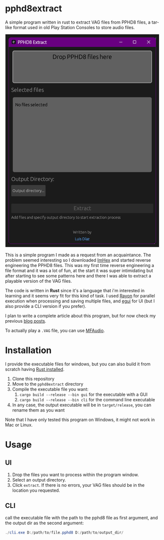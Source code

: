 # pphd8extract
A simple program written in rust to extract VAG files from PPHD8 files, a tar-like format used in old Play Station Consoles to store audio files.
<p align="center">
 <img src="https://github.com/LDiazN/pphd8extract/raw/main/img/pphd8extract.jpg" alt="Watch the gameplay video in YouTube" border="10" />
</p>

This is a simple program I made as a request from an acquaintance. The problem seemed interesting so I downloaded [ImHex](https://github.com/WerWolv/ImHex) and started reverse engineering the PPHD8 files. This was my first time reverse engineering a file format and it was a lot of fun, at the start it was super intimidating but after starting to see some patterns here and there I was able to extract a playable version of the VAG files. 

The code is written in **Rust** since it's a language that i'm interested in learning and it seems very fit for this kind of task. I used [Rayon](https://crates.io/crates/rayon) for parallel execution when processing and saving multiple files, and [egui](https://github.com/emilk/egui) for UI (but I also provide a CLI version if you prefer). 

I plan to write a complete article about this program, but for now check my previous [blog posts](https://ldiazn.github.io/blog).

To actually play a `.VAG` file, you can use [MFAudio](https://www.zophar.net/utilities/ps2util/mfaudio-1-1.html).

# Installation

I provide the executable files for windows, but you can also build it from scratch having [Rust installed](https://www.rust-lang.org/tools/install).

1. Clone this repository
2. Move to the `pphd8extract` directory
3. Compile the executable file you want:
   1. `cargo build --release --bin gui` for the executable with a GUI
   2. `cargo build --release --bin cli` for the command line executable
4. In any case, the output executable will be in `target/release`, you can rename them as you want

Note that I have only tested this program on Windows, it might not work in Mac or Linux.

# Usage
## UI
1. Drop the files you want to process within the program window.
2. Select an output directory.
3. Click `extract`. If there is no errors, your VAG files should be in the location you requested.

## CLI
call the executable file with the path to the pphd8 file as first argument, and the output dir as the second argument:

```powershell
./cli.exe D:/path/to/file.pphd8 D:/path/to/output_dir/
```

